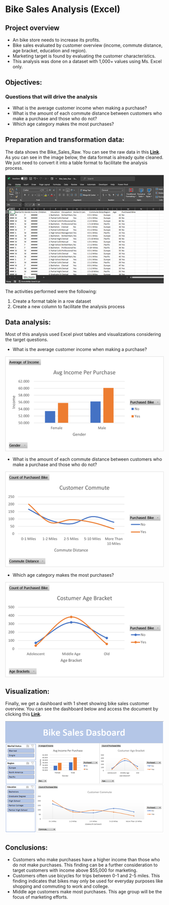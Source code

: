 # Bike Sales Analysis (Excel)

## Project overview

* An bike store needs to increase its profits.
* Bike sales evaluated by customer overview (income, commute distance, age bracket, education and region).
* Marketing target is found by evaluating the customer characteristics.
* This analysis was done on a dataset with 1,000+ values using Ms. Excel only.

## Objectives:
### Questions that will drive the analysis
* What is the average customer income when making a purchase?
* What is the amount of each commute distance between customers who make a purchase and those who do not?
* Which age category makes the most purchases? 

## Preparation and transformation data:
The data shows the Bike_Sales_Raw. You can see the raw data in this **[Link](https://github.com/al1fandi/Excel_Project/blob/115d584264d0c9594537d0063b4deb7f3258e3a0/Bike%20Sales%20Analysis/Bike_Sales_Raw.xlsx)**. As you can see in the image below, the data format is already quite cleaned. We just need to convert it into a table format to facilitate the analysis process.

![raw_data](https://github.com/al1fandi/Excel_Project/blob/main/Bike%20Sales%20Analysis/raw_data.png?raw=true)

The activities performed were the following:
1. Create a format table in a row dataset
2. Create a new column to facilitate the analysis process


## Data analysis:
Most of this analysis used Excel pivot tables and visualizations considering the target questions.

* What is the average customer income when making a purchase?

![average_income_purchase](https://github.com/al1fandi/Excel_Project/blob/main/Bike%20Sales%20Analysis/Average%20Income%20per%20Purchase.png?raw=true)

* What is the amount of each commute distance between customers who make a purchase and those who do not?

![customer_commute](https://github.com/al1fandi/Excel_Project/blob/main/Bike%20Sales%20Analysis/Customer%20Commute.png?raw=true)
  
* Which age category makes the most purchases? 

![customer_age_bracket](https://github.com/al1fandi/Excel_Project/blob/main/Bike%20Sales%20Analysis/Customer%20Age%20Bracket.png?raw=true)

## Visualization:
Finally, we get a dashboard with 1 sheet showing bike sales customer overview. You can see the dashboard below and access the document by clicking this **[Link](https://github.com/al1fandi/Excel_Project/blob/115d584264d0c9594537d0063b4deb7f3258e3a0/Bike%20Sales%20Analysis/Bike%20Sales%20Analysis%20(Excel).xlsx)**.

![dashboard](https://github.com/al1fandi/Excel_Project/blob/main/Bike%20Sales%20Analysis/Bike%20Sales%20Dashboard.png?raw=true)

## Conclusions:
* Customers who make purchases have a higher income than those who do not make purchases. This finding can be a further consideration to target customers with income above $55,000 for marketing.
* Customers often use bicycles for trips between 0-1 and 2-5 miles. This finding indicates that bikes may only be used for everyday purposes like shopping and commuting to work and college.
* Middle age customers make most purchases. This age group will be the focus of marketing efforts.
